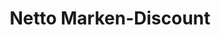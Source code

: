---
title: "Netto Marken-Discount"
url: /geislingen-an-der-steige/netto-marken-discount/
shop: Supermarkt
---